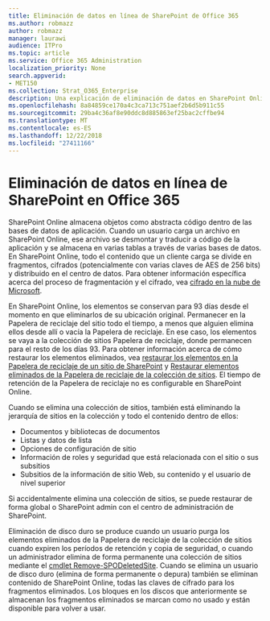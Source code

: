 ```yaml
---
title: Eliminación de datos en línea de SharePoint de Office 365
ms.author: robmazz
author: robmazz
manager: laurawi
audience: ITPro
ms.topic: article
ms.service: Office 365 Administration
localization_priority: None
search.appverid:
- MET150
ms.collection: Strat_O365_Enterprise
description: Una explicación de eliminación de datos en SharePoint Online.
ms.openlocfilehash: 8a84859ce170a4c3ca713c751aef2b6d5b911c55
ms.sourcegitcommit: 29ba4c36af8e90ddc8d885863ef25bac2cffbe94
ms.translationtype: MT
ms.contentlocale: es-ES
ms.lasthandoff: 12/22/2018
ms.locfileid: "27411166"
---
```

# <a name="sharepoint-online-data-deletion-in-office-365"></a>Eliminación de datos en línea de SharePoint en Office 365

SharePoint Online almacena objetos como abstracta código dentro de las bases de datos de aplicación. Cuando un usuario carga un archivo en SharePoint Online, ese archivo se desmontar y traducir a código de la aplicación y se almacena en varias tablas a través de varias bases de datos. En SharePoint Online, todo el contenido que un cliente carga se divide en fragmentos, cifrados (potencialmente con varias claves de AES de 256 bits) y distribuido en el centro de datos. Para obtener información específica acerca del proceso de fragmentación y el cifrado, vea [cifrado en la nube de Microsoft](office-365-encryption-in-the-microsoft-cloud-overview.md). 

En SharePoint Online, los elementos se conservan para 93 días desde el momento en que eliminarlos de su ubicación original. Permanecer en la Papelera de reciclaje del sitio todo el tiempo, a menos que alguien elimina ellos desde allí o vacía la Papelera de reciclaje. En ese caso, los elementos se vaya a la colección de sitios Papelera de reciclaje, donde permanecen para el resto de los días 93. Para obtener información acerca de cómo restaurar los elementos eliminados, vea [restaurar los elementos en la Papelera de reciclaje de un sitio de SharePoint](https://support.office.com/en-us/article/6df466b6-55f2-4898-8d6e-c0dff851a0be#ID0EAADAAA=Online
) y [Restaurar elementos eliminados de la Papelera de reciclaje de la colección de sitios](https://support.office.com/article/5fa924ee-16d7-487b-9a0a-021b9062d14b). El tiempo de retención de la Papelera de reciclaje no es configurable en SharePoint Online.

Cuando se elimina una colección de sitios, también está eliminando la jerarquía de sitios en la colección y todo el contenido dentro de ellos:
- Documentos y bibliotecas de documentos
- Listas y datos de lista
- Opciones de configuración de sitio
- Información de roles y seguridad que está relacionada con el sitio o sus subsitios
- Subsitios de la información de sitio Web, su contenido y el usuario de nivel superior

Si accidentalmente elimina una colección de sitios, se puede restaurar de forma global o SharePoint admin con el centro de administración de SharePoint. 

Eliminación de disco duro se produce cuando un usuario purga los elementos eliminados de la Papelera de reciclaje de la colección de sitios cuando expiren los períodos de retención y copia de seguridad, o cuando un administrador elimina de forma permanente una colección de sitios mediante el [cmdlet Remove-SPODeletedSite](/powershell/module/sharepoint-online/Remove-SPODeletedSite?view=sharepoint-ps). Cuando se elimina un usuario de disco duro (elimina de forma permanente o depura) también se eliminan contenido de SharePoint Online, todas las claves de cifrado para los fragmentos eliminados. Los bloques en los discos que anteriormente se almacenan los fragmentos eliminados se marcan como no usado y están disponible para volver a usar.
